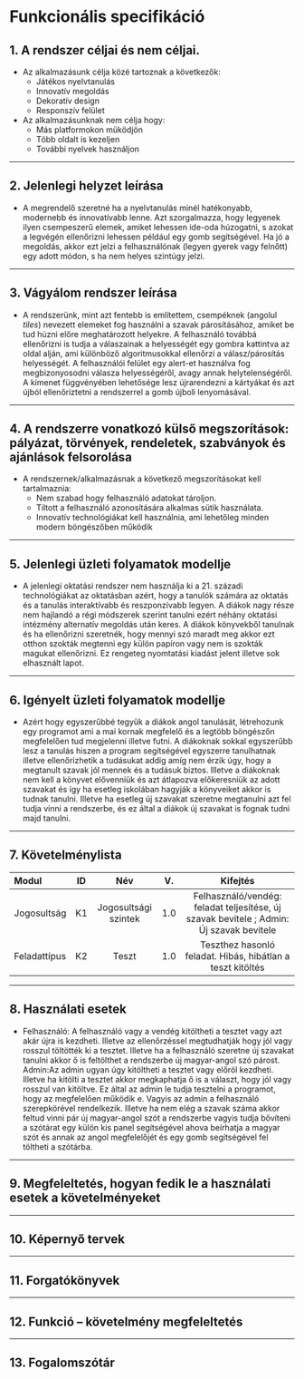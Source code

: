 # **Funkcionális specifikáció**
## 1. A rendszer céljai és nem céljai.
* Az alkalmazásunk célja közé tartoznak a következők:
    * Játékos nyelvtanulás
    * Innovatív megoldás
    * Dekoratív design
    * Responszív felület
* Az alkalmazásunknak nem célja hogy:
    * Más platformokon müködjön
    * Több oldalt is kezeljen
    * További nyelvek használjon
---
## 2. Jelenlegi helyzet leírása
* A megrendelő szeretné ha a nyelvtanulás minél hatékonyabb, modernebb és innovatívabb lenne. Azt szorgalmazza, hogy legyenek ilyen csempeszerű elemek, amiket lehessen ide-oda húzogatni, s azokat a legvégén ellenőrizni lehessen például egy gomb segítségével. Ha jó a megoldás, akkor ezt jelzi a felhasználónak (legyen gyerek vagy felnőtt) egy adott módon, s ha nem helyes szintúgy jelzi. 
---
## 3. Vágyálom rendszer leírása
* A rendszerünk, mint azt fentebb is említettem, csempéknek (angolul *tiles*) nevezett elemeket fog használni a szavak párosításához, amiket be tud húzni előre meghatározott helyekre. A felhasználó továbbá ellenőrizni is tudja a válaszainak a helyességét egy gombra kattintva az oldal alján, ami különböző algoritmusokkal ellenőrzi a válasz/párosítás helyességét. A felhasználói felület egy alert-et használva fog megbizonyosodni válasza helyességéről, avagy annak helytelenségéről. A kimenet függvényében lehetősége lesz újrarendezni a kártyákat és azt újból ellenőriztetni a rendszerrel a gomb újboli lenyomásával.
---
## 4. A rendszerre vonatkozó külső megszorítások: pályázat, törvények, rendeletek, szabványok és ajánlások felsorolása
* A rendszernek/alkalmazásnak a következő megszorításokat kell tartalmaznia:
    * Nem szabad hogy felhasználó adatokat tároljon.
    * Tiltott a felhasználó azonosítására alkalmas sütik használata.
    * Innovatív technológiákat kell használnia, ami lehetőleg minden modern böngészőben működik
---
## 5. Jelenlegi üzleti folyamatok modellje
* A jelenlegi oktatási rendszer nem használja ki a 21. századi technológiákat az oktatásban azért, hogy a tanulók számára az oktatás és a tanulás interaktívabb és reszponzívabb legyen. A diákok nagy része nem hajlandó a régi módszerek szerint tanulni ezért néhány oktatási intézmény alternatív megoldás után keres. A diákok könyvekből tanulnak és ha ellenőrizni szeretnék, hogy mennyi szó maradt meg akkor ezt otthon szokták megtenni egy külön papíron vagy nem is szokták magukat ellenőrizni. Ez rengeteg nyomtatási kiadást jelent illetve sok elhasznált lapot.
---
## 6. Igényelt üzleti folyamatok modellje
* Azért hogy egyszerűbbé tegyük a diákok angol tanulását, létrehozunk egy programot ami a mai kornak megfelelő és a legtöbb böngészőn megfelelően tud megjelenni illetve futni. A diákoknak sokkal egyszerűbb lesz a tanulás hiszen a program segítségével egyszerre tanulhatnak illetve ellenőrizhetik a tudásukat addig amíg nem érzik úgy, hogy a megtanult szavak jól mennek és a tudásuk biztos. Illetve a diákoknak nem kell a könyvet elővenniük és azt átlapozva előkeresniük az adott szavakat és így ha esetleg iskolában hagyják a könyveiket akkor is tudnak tanulni. Illetve ha esetleg új szavakat szeretne megtanulni azt fel tudja vinni a rendszerbe, és ez által a diákok új szavakat is fognak tudni majd tanulni.
---
## 7. Követelménylista
|    Modul    |      ID     |           Név          |   V.   |                                                 Kifejtés                                                      |
| :---        |    :----:   |          :---:         | :---:  |                                                  :---:                                                        |
| Jogosultság |      K1     | Jogosultsági szintek   |  1.0   |                     Felhasználó/vendég: feladat teljesítése, új szavak bevitele ; Admin: Új szavak bevitele                       |
| Feladattípus|      K2     |          Teszt         |  1.0   |                         Teszthez hasonló feladat. Hibás, hibátlan a teszt kitöltés                            |

---
## 8. Használati esetek
* Felhasználó: A felhasználó vagy a vendég kitöltheti a tesztet vagy azt akár újra is kezdheti. Illetve az ellenőrzéssel megtudhatják hogy jól vagy rosszul töltötték ki a tesztet. Illetve ha a felhasználó szeretne új szavakat tanulni akkor ő is feltölthet a rendszerbe új magyar-angol szó párost. 
Admin:Az admin ugyan úgy kitöltheti a tesztet vagy előröl kezdheti. Illetve ha kitölti a tesztet akkor megkaphatja ő is a választ, hogy jól vagy rosszul van kitöltve. Ez által az admin le tudja tesztelni a programot, hogy az megfelelően működik e. Vagyis az admin a felhasználó szerepkörével rendelkezik. Illetve ha nem elég a szavak száma akkor feltud vinni pár új magyar-angol szót a rendszerbe vagyis tudja bővíteni a szótárat egy külön kis panel segítségével ahova beírhatja a magyar szót és annak az angol megfelelőjét és egy gomb segítségével fel töltheti a szótárba.
---
## 9. Megfeleltetés, hogyan fedik le a használati esetek a követelményeket

---
## 10. Képernyő tervek

---
## 11. Forgatókönyvek

---
## 12. Funkció – követelmény megfeleltetés

---
## 13. Fogalomszótár